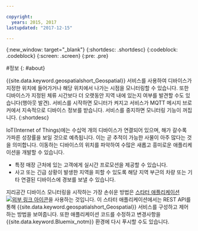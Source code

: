 ```yaml
---

copyright:
  years: 2015, 2017
lastupdated: "2017-12-15"

---
```


<!-- Attribute definitions -->
{:new_window: target="_blank"}
{:shortdesc: .shortdesc}
{:codeblock: .codeblock}
{:screen: .screen}
{:pre: .pre}

#정보
{: #about}


{{site.data.keyword.geospatialshort_Geospatial}} 서비스를 사용하여 디바이스가 지정한 위치에 들어가거나 해당 위치에서 나가는 시점을 모니터링할 수 있습니다. 또한 디바이스가 지정된 체류 시간보다 더 오랫동안 지역 내에 있는지 여부를 발견할 수도 있습니다(행아웃 발견). 서비스를 시작하면 모니터가 켜지고 서비스가 MQTT 메시지 브로커에서 지속적으로 디바이스 정보를 받습니다. 서비스를 중지하면 모니터링 기능이 꺼집니다.
{:shortdesc}


IoT(Internet of Things)에는 수십억 개의 디바이스가 연결되어 있으며, 해가 갈수록 가파른 성장률을 보일 것으로 예측됩니다. 이는 곧 추적이 가능한 사물이 아주 많다는 것을 의미합니다. 이동하는 디바이스의 위치를 파악하여 수많은 새롭고 흥미로운 애플리케이션을 개발할 수 있습니다.

* 특정 매장 근처에 있는 고객에게 실시간 프로모션을 제공할 수 있습니다.
* 사고 또는 긴급 상황이 발생한 지역을 피할 수 있도록 해당 지역 부근의 차량 또는 기타 연결된 디바이스에 경보를 보낼 수 있습니다.


지리공간 디바이스 모니터링을 시작하는 가장 손쉬운 방법은 [스타터 애플리케이션 ![외부 링크 아이콘](../../icons/launch-glyph.svg "외부 링크 아이콘")](https://www.ibm.com/developerworks/library/mo-monitordevices-app/index.html)을 사용하는 것입니다. 이 스타터 애플리케이션에서는 REST API를 통해 {{site.data.keyword.geospatialshort_Geospatial}} 서비스를 구성하고 제어하는 방법을 보여줍니다. 또한 애플리케이션 코드를 수정하고 변경사항을 {{site.data.keyword.Bluemix_notm}} 환경에 다시 푸시할 수도 있습니다.
